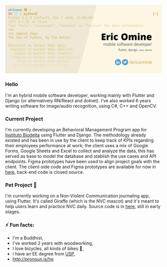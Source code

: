 ![header](https://raw.githubusercontent.com/ericomine/ericomine/master/assets/header.png)

### Hello
I'm an hybrid mobile software developer, working mainly with Flutter and Django (or alternatively RN/React and dotnet).
I've also worked 6 years writing software for image/audio recognition, using C#, C++ and OpenCV.

### Current Project
I'm currently developing an Behavioral Management Program app for [Instituto Biodelta](https://biodelta.com.br) using Flutter and Django. The methodology already existed and has been in use by the client to keep track of KPIs regarding their employees performance at work; the client uses a mix of Google Forms, Google Sheets and Excel to collect and analyze the data, this has served as base to model the database and stablish the use cases and API endpoints. Figma prototypes have been used to align project goals with the client. The client-side code and Figma prototypes are available for now in [here](https://github.com/ericomine/pgc_app), back-end code is closed source.

### Pet Project 🦒
I'm currently working on a Non-Violent Communication journaling app, using Flutter. It's called Giraffe (which is the NVC mascot) and it's meant to help users learn and practice NVC daily. Source code is in [here](https://github.com/ericomine/giraffe-app), still in early stages.

### ⚡ Fun facts:
- I'm a Buddhist,
- I've worked 2 years with woodworking,
- I love bicycles, all kinds of bikes 🚴,
- I have an EE degree from [USP](http://usp.br),
- http://pronoun.is/he

<!--
**ericomine/ericomine** is a ✨ _special_ ✨ repository because its `README.md` (this file) appears on your GitHub profile.

Here are some ideas to get you started:

- 🔭 I’m currently working on ...
- 🌱 I’m currently learning ...
- 👯 I’m looking to collaborate on ...
- 🤔 I’m looking for help with ...
- 💬 Ask me about ...
- 📫 How to reach me: ...
- 😄 Pronouns: ...
- ⚡ Fun fact: ...
-->

